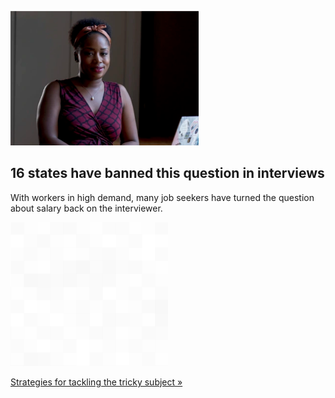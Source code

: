 
![16 states have banned this question in interviews](./20211230235904.png)
## 16 states have banned this question in interviews

With workers in high demand, many job seekers have turned the question about salary back on the interviewer.

![pic](../square_bg.png)

[Strategies for tackling the tricky subject »](https://www.yahoo.com/news/think-paid-201840184.html)
